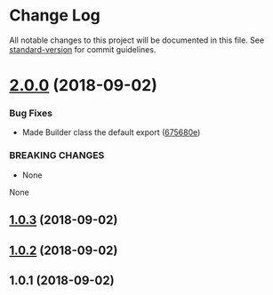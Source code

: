 # Change Log

All notable changes to this project will be documented in this file. See [standard-version](https://github.com/conventional-changelog/standard-version) for commit guidelines.

<a name="2.0.0"></a>
# [2.0.0](https://github.com/rob10e/svg-path/compare/v1.0.3...v2.0.0) (2018-09-02)


### Bug Fixes

* Made Builder class the default export ([675680e](https://github.com/rob10e/svg-path/commit/675680e))


### BREAKING CHANGES

* None

None



<a name="1.0.3"></a>
## [1.0.3](https://github.com/rob10e/svg-path/compare/v1.0.2...v1.0.3) (2018-09-02)



<a name="1.0.2"></a>
## [1.0.2](https://github.com/rob10e/svg-path/compare/v1.0.1...v1.0.2) (2018-09-02)



<a name="1.0.1"></a>
## 1.0.1 (2018-09-02)
